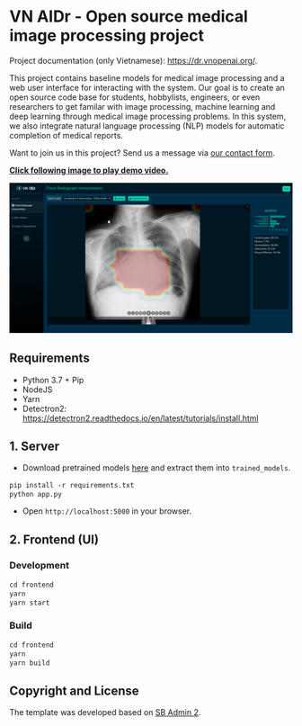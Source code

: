 # VN AIDr - Open source medical image processing project

Project documentation (only Vietnamese): <https://dr.vnopenai.org/>.

This project contains baseline models for medical image processing and a web user interface for interacting with the system. Our goal is to create an open source code base for students, hobbylists, engineers, or even researchers to get familar with image processing, machine learning and deep learning through medical image processing problems. In this system, we also integrate natural language processing (NLP) models for automatic completion of medical reports.

Want to join us in this project? Send us a message via [our contact form](https://vnopenai.org/contact/).

<a href="https://youtu.be/pw62Hxy-BeE">
  <p><b>Click following image to play demo video.</b></p>
<img src="screenshots/screen.png" alt="VN AIDr - Prediction">
</a>

## Requirements

- Python 3.7 + Pip
- NodeJS
- Yarn
- Detectron2: <https://detectron2.readthedocs.io/en/latest/tutorials/install.html>

## 1. Server 

- Download pretrained models [here](https://drive.google.com/drive/folders/1TtcVLluJhGSNIrAGoT1txQA1ob78lFFp?usp=sharing) and extract them into `trained_models`.

```
pip install -r requirements.txt
python app.py
```

- Open `http://localhost:5000` in your browser.


## 2. Frontend (UI)

### Development

```
cd frontend
yarn
yarn start
```

### Build

```
cd frontend
yarn
yarn build
```

## Copyright and License

The template was developed based on [SB Admin 2](https://startbootstrap.com/theme/sb-admin-2).
